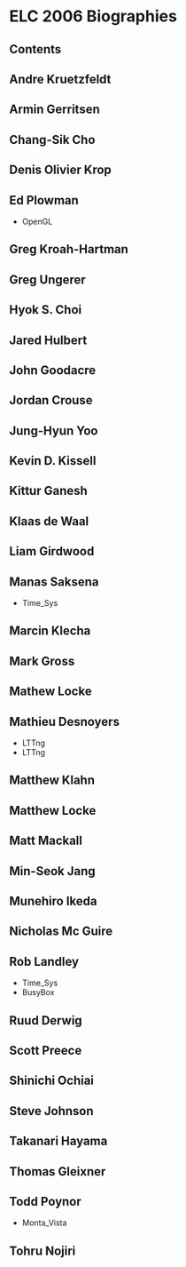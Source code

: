 # ELC 2006 Biographies
## Contents
## Andre Kruetzfeldt
## Armin Gerritsen
## Chang-Sik Cho
## Denis Olivier Krop
## Ed Plowman
* OpenGL
## Greg Kroah-Hartman
## Greg Ungerer
## Hyok S. Choi
## Jared Hulbert
## John Goodacre
## Jordan Crouse
## Jung-Hyun Yoo
## Kevin D. Kissell
## Kittur Ganesh
## Klaas de Waal
## Liam Girdwood
## Manas Saksena
* Time_Sys
## Marcin Klecha
## Mark Gross
## Mathew Locke
## Mathieu Desnoyers
* LTTng
* LTTng
## Matthew Klahn
## Matthew Locke
## Matt Mackall
## Min-Seok Jang
## Munehiro Ikeda
## Nicholas Mc Guire
## Rob Landley
* Time_Sys
* BusyBox
## Ruud Derwig
## Scott Preece
## Shinichi Ochiai
## Steve Johnson
## Takanari Hayama
## Thomas Gleixner
## Todd Poynor
* Monta_Vista
## Tohru Nojiri
